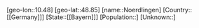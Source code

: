 ﻿---
location: [48.85,10.48]
type: City
tags:
- geo/City


SpocWebEntityId: 33005
isDeleted: false
confidential: public

---
[geo-lon::10.48]
[geo-lat::48.85]
[name::Noerdlingen]
[Country::[[Germany]]]
[State::[[Bayern]]]
[Population::]
[Unknown::]

